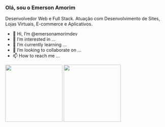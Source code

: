 ### Olá, sou o Emerson Amorim

Desenvolvedor Web e Full Stack. Atuação com Desenvolvimento de Sites, Lojas Virtuais, E-commerce e Aplicativos.

- 👋 Hi, I’m @emersonamorimdev
- 👀 I’m interested in ...
- 🌱 I’m currently learning ...
- 💞️ I’m looking to collaborate on ...
- 📫 How to reach me ...

<div>
  <img height="180em" src="https://github-readme-stats.vercel.app/api?username=emersonamorim-dev&show_icons=true&theme=algolia&include_all_commits=true&count_private=true"/>
  <img height="180em" src="https://github-readme-stats.vercel.app/api/top-langs/?username=emersonamorim-dev&layout=compact&langs_count=6&theme=algolia"/>
</div>


<!---
emersonamorimdev/emersonamorimdev is a ✨ special ✨ repository because its `README.md` (this file) appears on your GitHub profile.
You can click the Preview link to take a look at your changes.
--->
